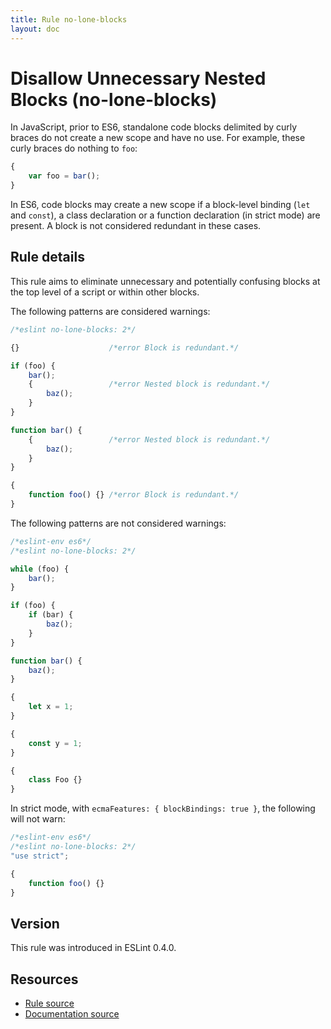 ```yaml
---
title: Rule no-lone-blocks
layout: doc
---
```

<!-- Note: No pull requests accepted for this file. See README.md in the root directory for details. -->
# Disallow Unnecessary Nested Blocks (no-lone-blocks)

In JavaScript, prior to ES6, standalone code blocks delimited by curly braces do not create a new scope and have no use. For example, these curly braces do nothing to `foo`:

```js
{
    var foo = bar();
}
```

In ES6, code blocks may create a new scope if a block-level binding (`let` and `const`), a class declaration or a function declaration (in strict mode) are present. A block is not considered redundant in these cases.

## Rule details

This rule aims to eliminate unnecessary and potentially confusing blocks at the top level of a script or within other blocks.

The following patterns are considered warnings:

```js
/*eslint no-lone-blocks: 2*/

{}                    /*error Block is redundant.*/

if (foo) {
    bar();
    {                 /*error Nested block is redundant.*/
        baz();
    }
}

function bar() {
    {                 /*error Nested block is redundant.*/
        baz();
    }
}

{
    function foo() {} /*error Block is redundant.*/
}
```

The following patterns are not considered warnings:

```js
/*eslint-env es6*/
/*eslint no-lone-blocks: 2*/

while (foo) {
    bar();
}

if (foo) {
    if (bar) {
        baz();
    }
}

function bar() {
    baz();
}

{
    let x = 1;
}

{
    const y = 1;
}

{
    class Foo {}
}
```

In strict mode, with `ecmaFeatures: { blockBindings: true }`, the following will not warn:

```js
/*eslint-env es6*/
/*eslint no-lone-blocks: 2*/
"use strict";

{
    function foo() {}
}
```

## Version

This rule was introduced in ESLint 0.4.0.

## Resources

* [Rule source](https://github.com/eslint/eslint/tree/master/lib/rules/no-lone-blocks.js)
* [Documentation source](https://github.com/eslint/eslint/tree/master/docs/rules/no-lone-blocks.md)
